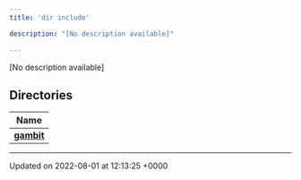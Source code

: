 ```yaml
---
title: 'dir include'

description: "[No description available]"

---
```







[No description available]

## Directories

| Name           |
| -------------- |
| **[gambit](/documentation/code/files/dir_69c7722a85f346b1c01dcd4d226209fc/#dir-gambit)**  |






-------------------------------

Updated on 2022-08-01 at 12:13:25 +0000
